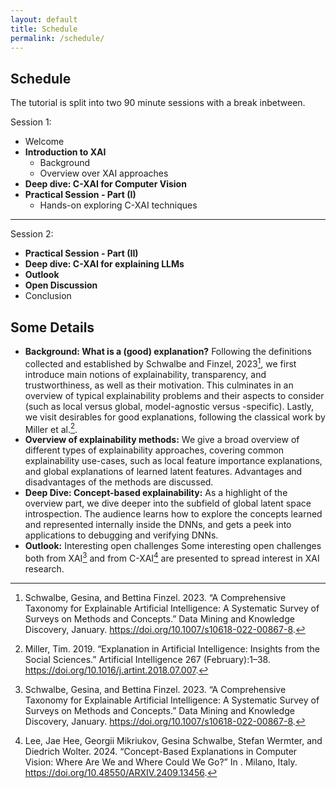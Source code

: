 ```yaml
---
layout: default
title: Schedule
permalink: /schedule/
---
```


## Schedule

The tutorial is split into two 90 minute sessions with a break
inbetween.

Session 1:
- Welcome
- **Introduction to XAI**
  - Background
  - Overview over XAI approaches
- **Deep dive: C-XAI for Computer Vision**
- **Practical Session - Part (I)**
  - Hands-on exploring C-XAI techniques

-----

Session 2:
- **Practical Session - Part (II)**
- **Deep dive: C-XAI for explaining LLMs**
- **Outlook**
- **Open Discussion**
- Conclusion


## Some Details

- **Background: What is a (good) explanation?**
  Following the definitions collected and established by Schwalbe and
  Finzel, 2023[^1], we first introduce main notions of explainability,
  transparency, and trustworthiness, as well as their motivation. This
  culminates in an overview of typical explainability problems and their
  aspects to consider (such as local versus global, model-agnostic
  versus -specific).
  Lastly, we visit desirables for good explanations, following the
  classical work by Miller et al.[^2].
- **Overview of explainability methods:**
  We give a broad overview of different types of explainability approaches, covering common explainability use-cases, such as local feature importance
  explanations, and global explanations of learned latent
  features. Advantages and disadvantages of the methods are discussed.
- **Deep Dive: Concept-based explainability:**
  As a highlight of the overview part, we dive deeper into the subfield
  of global latent space introspection. The audience learns how to
  explore the concepts learned and represented internally inside the
  DNNs, and gets a peek into applications to debugging and verifying DNNs.
- **Outlook:** Interesting open challenges Some interesting open
challenges both from XAI[^1] and from C-XAI[^3] are presented to spread interest in XAI research.



[^1]: Schwalbe, Gesina, and Bettina Finzel. 2023. “A Comprehensive Taxonomy for Explainable Artificial Intelligence: A Systematic Survey of Surveys on Methods and Concepts.” Data Mining and Knowledge Discovery, January. https://doi.org/10.1007/s10618-022-00867-8.

[^2]: Miller, Tim. 2019. “Explanation in Artificial Intelligence:
Insights from the Social Sciences.” Artificial Intelligence 267
(February):1–38. https://doi.org/10.1016/j.artint.2018.07.007.

[^3]: Lee, Jae Hee, Georgii Mikriukov, Gesina Schwalbe, Stefan Wermter, and Diedrich Wolter. 2024. “Concept-Based Explanations in Computer Vision: Where Are We and Where Could We Go?” In . Milano, Italy. https://doi.org/10.48550/ARXIV.2409.13456.

